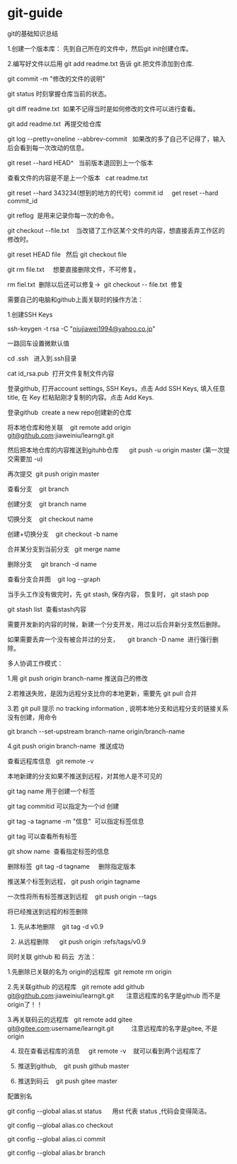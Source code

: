 # git-guide
git的基础知识总结

1.创建一个版本库： 先到自己所在的文件中，然后git init创建仓库。

2.编写好文件以后用 git add readme.txt 告诉 git.把文件添加到仓库.

git commit -m "修改的文件的说明"

git status
时刻掌握仓库当前的状态。

git diff readme.txt  如果不记得当时是如何修改的文件可以进行查看。

git add readme.txt  再提交给仓库

git log --pretty=oneline --abbrev-commit   如果改的多了自己不记得了，输入后会看到每一次改动的信息。

git reset --hard HEAD^   当前版本退回到上一个版本

查看文件的内容是不是上一个版本   cat readme.txt

git reset --hard 343234(想到的地方的代号)  commit id     get reset --hard commit_id

git reflog  是用来记录你每一次的命令。

git checkout --file.txt    当改错了工作区某个文件的内容，想直接丢弃工作区的修改时。

git reset HEAD file   然后 git checkout file  

git rm file.txt     想要直接删除文件，不可修复。

rm fiel.txt  删除以后还可以修复->  git checkout -- file.txt  修复


需要自己的电脑和github上面关联时的操作方法：

1.创建SSH Keys

ssh-keygen -t rsa -C "niujiawei1994@yahoo.co.jp"

一路回车设置微默认值

cd .ssh   进入到.ssh目录   

cat id_rsa.pub  打开文件复制文件内容

登录github, 打开account settings, SSH Keys，点击 Add SSH Keys, 填入任意title, 在 Key 栏粘贴刚才复制的内容。点击 Add Keys.

登录github  create a new repo创建新的仓库

将本地仓库和他关联     git remote add origin git@github.com:jiaweiniu/learngit.git

然后把本地仓库的内容推送到gituhb仓库      git push -u origin master (第一次提交需要加 -u)

再次提交  git push origin master

查看分支    git branch

创建分支    git branch name

切换分支    git checkout name

创建+切换分支    git checkout -b name

合并某分支到当前分支   git merge name 

删除分支     git branch -d name

查看分支合并图    git log --graph

当手头工作没有做完时，先 git stash, 保存内容， 恢复时， git stash pop 

git stash list  查看stash内容

需要开发新的内容的时候，新建一个分支开发，用过以后合并新分支然后删除。

如果需要丢弃一个没有被合并过的分支，     git branch -D name  进行强行删除。



多人协调工作模式：

1.用 git push origin branch-name 推送自己的修改

2.若推送失败，是因为远程分支比你的本地更新，需要先 git pull 合并

3.若 git pull 提示 no tracking information , 说明本地分支和远程分支的链接关系没有创建，用命令

 git branch --set-upstream branch-name origin/branch-name
 
 4.git push origin branch-name  推送成功
 
 查看远程库信息   git remote -v
 
 本地新建的分支如果不推送到远程，对其他人是不可见的
 
 git tag name 用于创建一个标签
 
 git tag commitid 可以指定为一个id 创建
 
 git tag -a tagname -m "信息"  可以指定标签信息
 
 git tag 可以查看所有标签
 
git show name  查看指定标签的信息 

删除标签  git tag -d tagname     删除指定版本

推送某个标签到远程， git push origin tagname 

一次性将所有标签推送到远程    git push origin --tags

将已经推送到远程的标签删除      

1. 先从本地删除    git tag -d v0.9

2. 从远程删除      git push origin :refs/tags/v0.9


同时关联 github 和 码云  方法：

1.先删除已关联的名为 origin的远程库  git remote rm origin

2.先关联github 的远程库   git remote add github git@github.com:jiaweiniu/learngit.git       注意远程库的名字是github 而不是origin了！！

3.再关联码云的远程库   git remote add gitee git@gitee.com:username/learngit.git          注意远程库的名字是gitee, 不是origin

4. 现在查看远程库的消息     git remote -v    就可以看到两个远程库了

5. 推送到github,    git push github master 

6. 推送到码云    git push gitee master   



配置别名  

git config --global alias.st status      用st 代表 status ,代码会变得简洁。

git config --global alias.co checkout

git config --global alias.ci commit

git config --global alias.br branch

